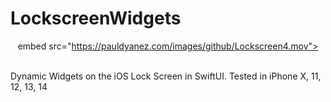 # LockscreenWidgets

<div align="center">

  embed src="https://pauldyanez.com/images/github/Lockscreen4.mov"></embed>
</div>
<br>
Dynamic Widgets on  the iOS Lock Screen in SwiftUI. 
Tested in iPhone X, 11, 12, 13, 14
